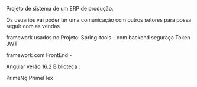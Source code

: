 Projeto de sistema de um ERP de produção.



Os usuarios vai poder ter uma comunicação com outros setores para possa seguir com as vendas



framework usados no Projeto:
Spring-tools - com backend 
seguraça Token JWT


framework com FrontEnd -

Angular verão 16.2
Biblioteca : 

PrimeNg
PrimeFlex
